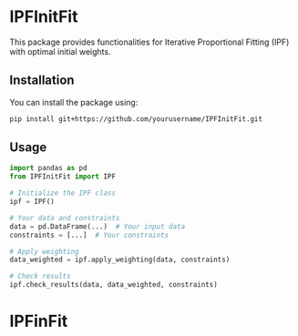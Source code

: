 
# IPFInitFit

This package provides functionalities for Iterative Proportional Fitting (IPF) with optimal initial weights.

## Installation

You can install the package using:

```bash
pip install git+https://github.com/yourusername/IPFInitFit.git
```

## Usage

```python
import pandas as pd
from IPFInitFit import IPF

# Initialize the IPF class
ipf = IPF()

# Your data and constraints
data = pd.DataFrame(...)  # Your input data
constraints = [...]  # Your constraints

# Apply weighting
data_weighted = ipf.apply_weighting(data, constraints)

# Check results
ipf.check_results(data, data_weighted, constraints)
```
# IPFinFit

